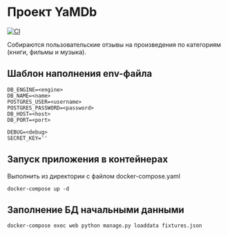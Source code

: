 # Проект YaMDb

[![CI](https://github.com/BU-Marina/yamdb_final/actions/workflows/yamdb_workflow.yml/badge.svg?branch=master)](https://github.com/BU-Marina/yamdb_final/actions/workflows/yamdb_workflow.yml)

Собираются пользовательские отзывы на произведения по категориям (книги, фильмы и музыка).

## Шаблон наполнения env-файла

    DB_ENGINE=<engine>
    DB_NAME=<name>
    POSTGRES_USER=<username>
    POSTGRES_PASSWORD=<password>
    DB_HOST=<host>
    DB_PORT=<port>

    DEBUG=<debug>
    SECRET_KEY=''

## Запуск приложения в контейнерах

Выполнить из директории с файлом docker-compose.yaml

```
docker-compose up -d
```

## Заполнение БД начальными данными

```
docker-compose exec web python manage.py loaddata fixtures.json
```
